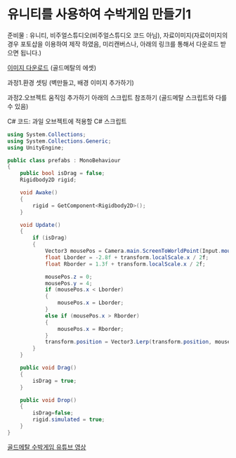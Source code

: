 # 유니티를 사용하여 수박게임 만들기1

준비물 : 유니티, 비주얼스튜디오(비주얼스튜디오 코드 아님), 자료이미지(자료이미지의 경우 포토샵을 이용하여 제작 하였음, 미리캔버스나, 아래의 링크를 통해서 다운로드 받으면 됩니다.)

[이미지 다운로드](https://www.youtube.com/redirect?event=video_description&amp;redir_token=QUFFLUhqbi1QLWdIb2VpX1NCUXpOdG9kb2dia3lkeE5Sd3xBQ3Jtc0tuMzlfQkFrMk9sMnY3aDJDRG43RU5aUElrS3hJbXVfRWNhVk1McUhmRDRsQ0xUbU9EbGRXVDJKaWVKQzFBLTBxZGo0NTFSSy1WdVlWNXBkRm9jckNLcUllTzU3MjB0WEpIM0V5MEhZRXFRQk9UYnY3dw&amp;q=https%3A%2F%2Fwww.goldmetal.co.kr%2Funity%2Fpackages%2FDongleFamily_Assets_Pack.unitypackage&amp;v=eQPp0QTz4JM) (골드메탈의 에셋)

과정1.환경 셋팅 (벽만들고, 배경 이미지 추가하기)

과정2.오브젝트 움직임 추가하기 아래의 스크립트 참조하기 (골드메탈 스크립트와 다를 수 있음)

C# 코드: 과일 오브젝트에 적용할 C# 스크립트
```csharp
using System.Collections;
using System.Collections.Generic;
using UnityEngine;

public class prefabs : MonoBehaviour
{
    public bool isDrag = false;
    Rigidbody2D rigid;

    void Awake()
    {
        rigid = GetComponent<Rigidbody2D>();
    }

    void Update()
    {
        if (isDrag)
        {
            Vector3 mousePos = Camera.main.ScreenToWorldPoint(Input.mousePosition);
            float Lborder = -2.8f + transform.localScale.x / 2f;
            float Rborder = 1.3f + transform.localScale.x / 2f;

            mousePos.z = 0;
            mousePos.y = 4;
            if (mousePos.x < Lborder)
            {
                mousePos.x = Lborder;
            }
            else if (mousePos.x > Rborder)
            {
                mousePos.x = Rborder;
            }
            transform.position = Vector3.Lerp(transform.position, mousePos, 0.2f);
        }
    }

    public void Drag()
    {
        isDrag = true;
    }

    public void Drop()
    {
        isDrag=false;
        rigid.simulated = true;
    }
}

```

[골드메탈 수박게임 유튜브 영상](https://www.youtube.com/watch?v=eQPp0QTz4JM&list=PLO-mt5Iu5TeajtA5UQT7_2UjB7_dkGagU)